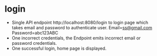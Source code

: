 # login
- Single API endpoint http://localhost:8080/login to login page which takes email and password to authenticate user.
  Email=ss@gmail.com
  Password=abc123ABC
- One incorrect credentials, the Endpoint emits incorrect email or password credentials.
- One successful login, home page is displayed.

